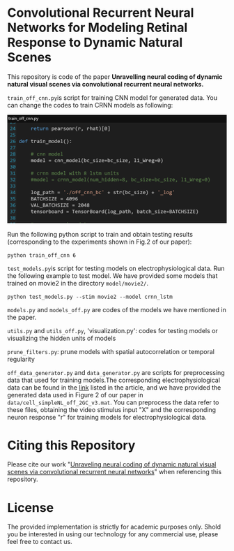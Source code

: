 # Convolutional Recurrent Neural Networks for Modeling Retinal Response to Dynamic Natural Scenes

This repository is code of the paper **Unravelling neural coding of dynamic natural visual scenes via convolutional recurrent neural networks.**

`train_off_cnn.py`is script for training CNN model for generated data. You can change the codes to train CRNN models as following:

![train_off_cnn.py](https://github.com/Zyj061/retina-crnn_model/blob/master/off_model.png)

Run the following python script to train and obtain testing results (corresponding to the experiments shown in Fig.2 of our paper):

```
python train_off_cnn 6
```

`test_models.py`is script for testing models on electrophysiological data. Run the following example to test model. We have provided some models that trained on movie2 in the directory `model/movie2/`.

```
python test_models.py --stim movie2 --model crnn_lstm
```

`models.py` and `models_off.py` are codes of the models we have mentioned in the paper. 

`utils.py` and `utils_off.py`, 'visualization.py': codes for testing models or visualizing the hidden units of models

`prune_filters.py`: prune models with spatial autocorrelation or temporal regularity 

`off_data_generator.py` and `data_generator.py` are scripts for preprocessing data that used for training models.The corresponding electrophysiological data can be found in the [link](https://datadryad.org/stash/dataset/doi:10.5061/dryad.4ch10) listed in the article, and we have provided the generated data used in Figure 2 of our paper in `data/cell_simpleNL_off_2GC_v3.mat`. You can preprocess the data refer to these files, obtaining the video stimulus input "X" and the corresponding neuron response "r" for training models for electrophysiological data.  

# Citing this Repository

Please cite our work "[Unraveling neural coding of dynamic natural visual scenes via convolutional recurrent neural networks](https://www.sciencedirect.com/science/article/pii/S2666389921002051)" when referencing this repository.

# License

The provided implementation is strictly for academic purposes only. Shold you be interested in using our technology for any commercial use, please feel free to contact us.

